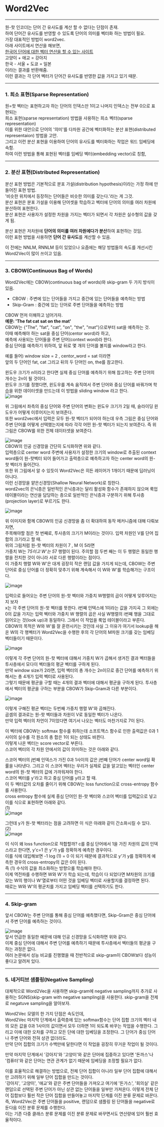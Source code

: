 # Word2Vec
---

원-핫 인코더는 단어 간 유사도를 계산 할 수 없다는 단점이 존재.  
하여 단어간 유사도를 반영할 수 있도록 단어의 의미를 벡터화 하는 방법이 필요.  
가장 대표적인 방법이 word2vec.  
아래 사이트에서 연산을 해보면,  
[한국어 단어에 대한 벡터 연산을 할 수 있는 사이트](http://w.elnn.kr/search/)  
고양이 + 애교 = 강아지  
한국 - 서울 + 도쿄 = 일본  
이라는 결과를 반환해줌.  
이런 결과는 각 단어 벡터가 단어간 유사도를 반영한 값을 가지고 있기 때문.  

---
### 1. 희소 표현(Sparse Representation)  
원=핫 벡터는 표현하고자 하는 단어의 인덱스만 1이고 나머지 인덱스는 전부 0으로 표현되는  
희소 표현(sparse representation) 방법을 사용하는 희소 벡터(sparse representation)  
이를 위한 대안으로 단어의 '의미'를 다차원 공간에 벡터화하는 분산 표현(distributed representaion) 방법을 고안.  
그리고 이런 분산 표현을 이용하여 단어의 유사도를 벡터화하는 작업은 워드 임베딩에 속함.  
하여 이런 방법을 통해 표현된 벡터를 임베딩 벡터(embedding vector)로 칭함,  

---
### 2. 분산 표현(Distributed Representation)  
분산 표현 방법은 기본적으로 분포 가설(distribution hypothesis)이라는 가정 하에 만들어진 표현 방법.  
'비슷한 위치에서 등장하는 단어들은 비슷한 의미를 갖는다.'라는 게 그것.  
분산 표현은 분포 가설을 이용해 단어셋을 학습하고 벡터에 단어의 의미를 여러 차원에 분산하여 표현한다.  
분산 표현은 사용자가 설정한 차원을 가지는 벡터가 되면서 각 차원은 실수형의 값을 갖게 됨.  

분산 표현은 저차원에 **단어의 의미를 여러 차원에다가 분산**하여 표현하는 것임.  
이런 표현 방법을 사용하면 **단어 간 유사도**를 계산할 수 있음.  

이 전에는 NNLM, RNNLM 등이 있었으나 요즘에는 해당 방법들의 속도를 개선시킨 Word2Vec이 많이 쓰이고 있음.  

---
### 3. CBOW(Continuous Bag of Words)
Word2Vec에는 CBOW(continuous bag of words)와 skip-gram 두 가지 방식이 있음.
- CBOW : 주변에 있는 단어들을 가지고 중간에 있는 단어들을 예측하는 방법  
- Skip-Gram : 중간에 있는 단어로 주변 단어들을 예측하는 방법  


CBOW 먼저 이해하고 넘어가자.  
**예문: 'The fat cat sat on the mat'**  
CBOW는 {"The", "fat", "cat", "on", "the", "mat"}으로부터 sat을 예측하는 것.  
이때 예측해야 하는 sat을 중심 단어(centor word)라 하고,  
예측에 사용되는 단어들을 주변 단어(context word)라 한다.  
중심 단어를 예측하기 위하여, 앞 뒤로 몇 개의 단어를 볼지를 window라고 한다.  
  
  
예를 들어) window size = 2 , centor_word = sat 이라면  
앞의 두 단어인 fat, cat 그리고 뒤의 두 단어인 on, the를 참고한다.  
  
  
윈도우 크기가 n이라고 한다면 실제 중심 단어를 예측하기 위해 참고하는 주변 단어의 개수는 2n이 될 것이다.  
윈도우 크기를 정했다면, 윈도우를 계속 움직여서 주변 단어와 중심 단어를 바꿔가며 학습을 위한 데이터셋을 만드는데 이 방법을 sliding window 라고 한다.  
![image](https://user-images.githubusercontent.com/76423415/134446377-19960b61-152d-44c0-b8b7-8409dacae51e.png)

위 그림에서 좌측의 중심 단어와 주변 단어의 변화는 윈도우 크기가 2일 때, 슬라이딩 윈도우가 어떻게 이루어지는지 보여준다.  
또한 word2vec에서 입력은 모두 원-핫 벡터가 되어야 하는데 우측 그림은 중심 단어와 주변 단어를 어떻게 선택했는지에 따라 각각 어떤 원-핫 벡터가 되는지 보여준다. 즉 위 그림은 CBOW를 위한 전체 데이터셋을 보여준다.  
    
![image](https://user-images.githubusercontent.com/76423415/134454259-c953538f-65d9-4dd3-ad1b-2ed83fbcdd14.png)  
CBOW의 인공 신경망을 간단히 도식화하면 위와 같다.  
입력층으로 center word 주변에 사용자가 설정한 크기의 window로 추출된 context word들이 원-핫벡터 되어 들어가고 출력층으로 예측하고자 하는 center word의 원-핫 벡터가 들어간다.  
또한 위 그림에서 알 수 있듯이 Word2Vec은 히든 레이어가 1개이기 때문에 딥러닝이 아니다.  
이런 신경망을 얕은신경망(Shallow Neural Network)로 칭한다.  
word2vec의 은닉층은 일반적인 은닉층과는 달리 활성화 함수가 존재하지 않으며 룩업테이블이라는 연산을 담당하는 층으로 일반적인 은닉층과 구분하기 위해 투사층(projection layer)로 부르기도 한다.  

![image](https://user-images.githubusercontent.com/76423415/134465075-e2a1691f-c404-4ca3-b175-0a069418b7bc.png)  

위 이미지와 함께 CBOW의 인공 신경망을 좀 더 확대하여 동작 메커니즘에 대해 다뤄보자면,  
주목해야할 점은 첫 번째로, 투사층의 크기가 M이라는 것이다.
입력 차원인 V를 단어 집합의 크기라고 할 때.  
위의 그림처럼 원-핫 벡터의 차원이 7 , M 이 5라면  
가중치 W는 7*5이고 W'는 5*7 행렬이 된다. 주의할 점 두번 째는 이 두 행렬은 동일한 행렬을 전치한 것이 아니라 서로 다른 행렬이라는 점이다.  
이 가중치 행렬 W와 W'은 대게 굉장히 작은 랜덤 값을 가지게 되는데, CBOW는 주변 단어로 중심 단어를 더 정확히 맞추기 위해 계속해서 이 W와 W'를 학습해가는 구조이다.  

![image](https://user-images.githubusercontent.com/76423415/134465967-9d9f3ac4-1f7b-464f-a911-3d365c627652.png)  

입력으로 들어오는 주변 단어의 원-핫 벡터와 가중치 W행렬의 곱이 어떻게 잊루어지는지 보자  
x는 각 주변 단어의 원-핫 벡터를 뜻한다. i번째 인텍스에 1이라는 값을 가지곡 그 외에는 0의 값을 가지는 입력 벡터와 가중치 W 행렬의 곱은 사실 W행렬의 i번째 행을 그대로 읽어오는 것(look up)과 동일하다. 그래서 이 작업을 룩업 테이블이라고 부른다. 
CBOW의 목적은 W와 W'를 잘 훈련시키는 것인데 사실 그 이유가 여기서 lookup을 해온 W의 각 행벡터가 Word2Vec을 수행한 후의 각 단어의 M차원 크기를 갖는 임베딩 벡터들이기 때문이다.  

![image](https://user-images.githubusercontent.com/76423415/134467840-1c125693-417f-4a9f-8788-14ceab92f25b.png)

이렇게 각 주변 단어의 원-핫 벡터에 대해서 가중치 W가 곱해서 생겨진 결과 벡터들을 투사층에서 모다이 벡터들의 평균 벡터를 구하게 된다.  
만약 window size가 2라면, 입력 벡터의 총 개수는 2n이므로 중간 단어를 예측하기 위해서는 총 4개가 입력 벡터로 사용된다.  
그렇기 때문에 평균을 구할 때는 4개의 결과 벡터에 대해서 평균을 구하게 된다. 투사층에서 벡터의 평균을 구하는 부분을 CBOW가 Skip-Gram과 다른 부분이다.  

![image](https://user-images.githubusercontent.com/76423415/134468163-ac9ca2d0-4918-458d-becc-4119af1a4463.png)  

이렇게 구해진 평균 벡터는 두번째 가중치 행렬 W'와 곱해진다.  
곱셈의 결과로는 원-핫 벡터들과 차원이 V로 동일한 벡터가 나온다.  
만약 입력 벡터의 차언이 7이었다면 여기서 나오는 벡터도 마찬가지로 7이 된다.  

이 벡터에 CBOW는 softmax 함수를 취하는데 소프트맥스 함수로 인한 출력값은 0과 1사이의 실수롤 각 원소의 총 합은 1이 되는 상태도 바뀐다.  
이렇게 나온 벡터는 score vector로 부른다.  
스코어 벡터의 각 차원 안에서의 값이 의미하는 것은 아래와 같다.  

스코어 벡터의 j번째 인덱스가 가진 0과 1사이의 값은 j번째 단어가 center word일 확률을 나타낸다. 그리고 이 스코어 벡터는 우리가 실제로 값을 알고있는 벡터인 center word의 원-핫 벡터의 값에 가까워져야 한다.  
스코어 벡터를 y'라고 하고 중심 단어를 y라고 할 때.  
이 두 벡터값의 오차를 줄이기 위해 CBOW는 loss function으로 cross-entropy 함수를 사용한다.  
cross entropy 함수에 실제 중심 단어인 원-핫 벡터와 스코어 벡터를 입력값으로 넣고 이를 식으로 표현하면 아래와 같다.  
(1)  
![image](https://user-images.githubusercontent.com/76423415/134468839-28daff6f-cb23-4a46-a72b-ef3e995339f3.png)  

그런데 y가 원-핫 벡터라는 점을 고려하면 이 식은 아래와 같이 간소화시킬 수 있다.  
(2)  
![image](https://user-images.githubusercontent.com/76423415/134468892-f4b1cdee-416b-464f-b7c8-a487bab22645.png)  
  
 이 식이 왜 loss function으로 적합할까?
 c를 중심 단어에서 1을 가진 차원의 값의 인덱스라고 한다면, y'c=1 은 y'가 y를 정확하게 예측한 경우이다.  
이를 식에 대입해보면 -1 log (1) = 0 이 되기 때문에 결과적으로 y'가 y를 정확하게 예측한 경우의 cross-entropy의 값은 0이 된다.  
즉 (1) 수식의 값을 최소화하는 방향으롤 학습해야 한다.  
이제 역전파를 수행하면 W와 W'가 학습 되는데, 학습이 다 되었다면 M차원의 크기를 갖는 W의 행이나 W'열로부터 어떤 것을 임베딩 벡터로 사용할지를 결정하면 된다.  
때로는 W와 W'의 평균치를 가지고 임베딩 벡터를 선택하기도 한다.  

---
### 4. Skip-gram
앞서 CBOW는 주변 단어를 통해 중심 단어를 예측했다면, Skip-Gram은 중심 단어에서 주변 단어를 예측하는 것이다.  

![image](https://user-images.githubusercontent.com/76423415/134469411-471881c6-0a7a-4a87-bef9-90c56981aa08.png)  
앞서 언급한 동일한 예문에 대해 인공 신경망을 도식화하면 위와 같다.  
이제 중심 단어에 대해서 주변 단어를 예측하기 때문에 투사층에서 벡터들의 평균을 구하는 과정은 없다.  
여러 논문에서 성능 비교를 진행했을 때 전반적으로 skip-gram이 CBOW보다 성능이 좋다고 알려져 있다.  

---
### 5. 네거티브 샘플링(Negative Sampling)
대체적으로 Word2Vec을 사용하면 skip-gram에 negative sampling까지 추가로 사용하는 SGNS(skip-gram with negative sampling)을 사용한다.
skip-gram을 전제로 negatuve sampling을 알아보자.  

Word2Vec 모델의 한 가지 단점은 속도인데,  
Word2Vec 마지막 단계에서 출력층에 있는 softmax함수는 단어 집합 크기의 벡터 내의 모든 값을 0과 1사이의 값이면서 모두 더하면 1이 되도록 바꾸는 작업을 수행한다. 그리고 이에 대한 오차를 구하고 모든 단에 대한 임베딩을 조정한다. 그 단어가 중심 단어나 주변 단어와 전혀 상관 없더라도.  
만약 단어 집합의 크기가 수백만에 달한다면 이 작업을 굉장히 무거운 작업이 될 것이다.  

만약 마지막 단계에서 '강아지'와 '고양이'와 같은 단어에 집중하고 있다면 '돈까스'나 '컴퓨터'와 같은 단어는 연관 관계가 없기 때문에 임베딩을 조정할 필요가 없다.  

이를 효율적으로 해결하는 방법으로, 전체 단어 집합이 아니라 일부 단어 집합에 대해서만 고려하기 위해 일부 단어 집합을 만드는 것이다.  
'강아지', '고양이', '애교'와 같은 주변 단어들을 가져오고 여기에 '돈가스', '회의실' 같은 랜덤으로 선택된 주변 단어가 아닌 상관 없는 단어들을 일부만 가져온다.  이렇게 전체 단어 집합보다 훨씬 작은 단어 집합을 만들어놓고 마지막 단계를 이진 분류 문제로 바꾼다.  
즉, Word2Vec은 주변 단어들을 positive, 랜덤으로 샘플링 된 단어들을 negative로 둔다음 이진 분류 문제를 수행한다.  
이는 기존 다중 클래스 분류 문제를 이진 분류 문제로 바꾸면서도 연산량에 있어 훨씬 효율적이다.  
